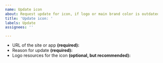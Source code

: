 ```yaml
---
name: Update icon
about: Request update for icon, if logo or main brand color is outdated.
title: 'Update icon: '
labels: Update
assignees: ''

---
```


<!--
First, READ OUR ISSUE GUIDELINES: https://git.io/JLu8h
(Only takes half a minute to read!)

Remember to add NAME OF THE SITE OR APP at the end of the title. -->

- URL of the site or app **(required):** 
- Reason for update **(required):** 
- Logo resources for the icon **(optional, but recommended):** 

<!-- ^ ^ ^ ^ ^ ^ ^ ^ ^ ^ ^ ^ ^ ^ ^ ^ ^ ^ ^ ^ ^ ^ ^
NO PROFILE PICTURES (Twitter, Facebook, Github etc.) OF ANY KIND AS LOGO RESOURCE, these are not helpful at all.

If you're adding IMAGE as logo resource, it has to be either:

1. SVG vector from official source (or other vector file format, vectors are most preferable)
 OR
2. High quality (at least 1000 x 1000 pixels) image from official source (image size does not include white space around the logo, has to have smooth edges, no artifacts etc).

Also, it has be currently used logo by the company.

If your finding doesn't fit any of the criterias, it's best to leave it empty. -->